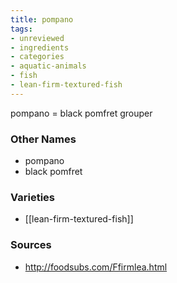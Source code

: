 ```yaml
---
title: pompano
tags:
- unreviewed
- ingredients
- categories
- aquatic-animals
- fish
- lean-firm-textured-fish
---
```

pompano = black pomfret grouper

### Other Names

* pompano
* black pomfret

### Varieties

* [[lean-firm-textured-fish]]

### Sources
* http://foodsubs.com/Ffirmlea.html
